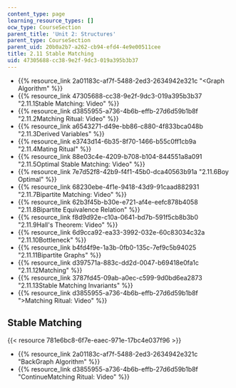 ```yaml
---
content_type: page
learning_resource_types: []
ocw_type: CourseSection
parent_title: 'Unit 2: Structures'
parent_type: CourseSection
parent_uid: 20b0a2b7-a262-cb94-efd4-4e9e00511cee
title: 2.11 Stable Matching
uid: 47305688-cc38-9e2f-9dc3-019a395b3b37
---
```


*   {{% resource_link 2a01183c-af7f-5488-2ed3-2634942e321c "\<Graph Algorithm" %}}
*   {{% resource_link 47305688-cc38-9e2f-9dc3-019a395b3b37 "2.11.1Stable Matching: Video" %}}
*   {{% resource_link d3855955-a736-4b6b-effb-27d6d59b1b8f "2.11.2Matching Ritual: Video" %}}
*   {{% resource_link a6543271-d49e-bb86-c880-4f833bca048b "2.11.3Derived Variables" %}}
*   {{% resource_link e3743d14-6b35-8f70-1466-b55c0ff1cb9a "2.11.4Mating Ritual" %}}
*   {{% resource_link 88e03c4e-4209-b708-b104-844551a8a091 "2.11.5Optimal Stable Matching: Video" %}}
*   {{% resource_link 7e7d52f8-42b9-f4f1-45b0-dca40563b91a "2.11.6Boy Optimal" %}}
*   {{% resource_link 68230ebe-4f1e-9418-43d9-91caad882931 "2.11.7Bipartite Matching: Video" %}}
*   {{% resource_link 62b3f45b-b30e-e721-af4e-eefc878b4058 "2.11.8Bipartite Equivalence Relation" %}}
*   {{% resource_link f8d9d92e-c10a-0641-bd7b-591f5cb8b3b0 "2.11.9Hall's Theorem: Video" %}}
*   {{% resource_link 6d9cca92-ea33-3992-032e-60c83034c32a "2.11.10Bottleneck" %}}
*   {{% resource_link b4fd4f9e-1a3b-0fb0-135c-7ef9c5b94025 "2.11.11Bipartite Graphs" %}}
*   {{% resource_link d397571a-883c-dd2d-0047-b69418e0fa1c "2.11.12Matching" %}}
*   {{% resource_link 3787fd45-09ab-a0ec-c599-9d0bd6ea2873 "2.11.13Stable Matching Invariants" %}}
*   {{% resource_link d3855955-a736-4b6b-effb-27d6d59b1b8f "\>Matching Ritual: Video" %}}

Stable Matching
---------------

{{< resource 781e6bc8-6f7e-eaec-971e-17bc4e037f96 >}}

*   {{% resource_link 2a01183c-af7f-5488-2ed3-2634942e321c "BackGraph Algorithm" %}}
*   {{% resource_link d3855955-a736-4b6b-effb-27d6d59b1b8f "ContinueMatching Ritual: Video" %}}